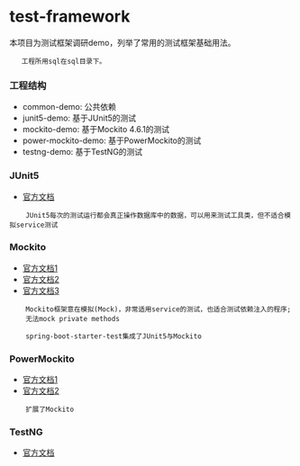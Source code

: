 # test-framework
    
本项目为测试框架调研demo，列举了常用的测试框架基础用法。

~~~ 
   工程所用sql在sql目录下。
~~~

### 工程结构
* common-demo: 公共依赖
* junit5-demo: 基于JUnit5的测试
* mockito-demo: 基于Mockito 4.6.1的测试
* power-mockito-demo: 基于PowerMockito的测试
* testng-demo: 基于TestNG的测试

### JUnit5
* [官方文档](https://junit.org/junit5/docs/current/user-guide/)

~~~~
    JUnit5每次的测试运行都会真正操作数据库中的数据，可以用来测试工具类，但不适合模拟service测试
~~~~

### Mockito
* [官方文档1](https://site.mockito.org/)
* [官方文档2](https://javadoc.io/doc/org.mockito/mockito-core/latest/org/mockito/Mockito.html)
* [官方文档3](https://github.com/mockito/mockito/wiki)

~~~~
    Mockito框架意在模拟(Mock)，非常适用service的测试，也适合测试依赖注入的程序;
    无法mock private methods
~~~~

~~~~
    spring-boot-starter-test集成了JUnit5与Mockito
~~~~

### PowerMockito
* [官方文档1](https://powermock.github.io/)
* [官方文档2](https://github.com/powermock/powermock/wiki)

~~~~
    扩展了Mockito
~~~~

### TestNG
* [官方文档](https://testng.org/doc/documentation-main.html)